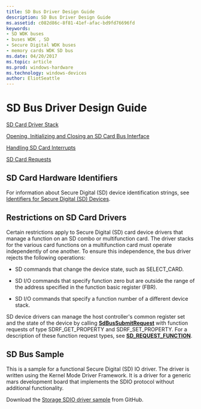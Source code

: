 ```yaml
---
title: SD Bus Driver Design Guide
description: SD Bus Driver Design Guide
ms.assetid: c082d86c-8f81-41ef-afac-bd9fd76696fd
keywords:
- SD WDK buses
- buses WDK , SD
- Secure Digital WDK buses
- memory cards WDK SD bus
ms.date: 04/20/2017
ms.topic: article
ms.prod: windows-hardware
ms.technology: windows-devices
author: EliotSeattle
---
```


# SD Bus Driver Design Guide

[SD Card Driver Stack](https://docs.microsoft.com/windows-hardware/drivers/sd/sd-card-driver-stack)

[Opening, Initializing and Closing an SD Card Bus Interface](https://docs.microsoft.com/windows-hardware/drivers/sd/opening--initializing-and-closing-an-sd-card-bus-interface)

[Handling SD Card Interrupts](https://docs.microsoft.com/windows-hardware/drivers/sd/handling-sd-card-interrupts)

[SD Card Requests](https://docs.microsoft.com/windows-hardware/drivers/sd/sd-card-requests)

## SD Card Hardware Identifiers

For information about Secure Digital (SD) device identification strings, see [Identifiers for Secure Digital (SD) Devices](https://docs.microsoft.com/windows-hardware/drivers/install/identifiers-for-secure-digital--sd--devices).

## Restrictions on SD Card Drivers

Certain restrictions apply to Secure Digital (SD) card device drivers that manage a function on an SD combo or multifunction card. The driver stacks for the various card functions on a multifunction card must operate independently of one another. To ensure this independence, the bus driver rejects the following operations:

- SD commands that change the device state, such as SELECT\_CARD.

- SD I/O commands that specify function zero but are outside the range of the address specified in the function basic register (FBR).

- SD I/O commands that specify a function number of a different device stack.

SD device drivers can manage the host controller's common register set and the state of the device by calling [**SdBusSubmitRequest**](https://docs.microsoft.com/windows-hardware/drivers/ddi/ntddsd/nf-ntddsd-sdbussubmitrequest) with function requests of type SDRF\_GET\_PROPERTY and SDRF\_SET\_PROPERTY. For a description of these function request types, see [**SD\_REQUEST\_FUNCTION**](https://docs.microsoft.com/windows-hardware/drivers/ddi/ntddsd/ne-ntddsd-sd_request_function).

## SD Bus Sample

This is a sample for a functional Secure Digital (SD) IO driver. The driver is written using the Kernel Mode Driver Framework. It is a driver for a generic mars development board that implements the SDIO protocol without additional functionality.

Download the [Storage SDIO driver sample](https://go.microsoft.com/fwlink/p/?LinkId=617953) from GitHub.
